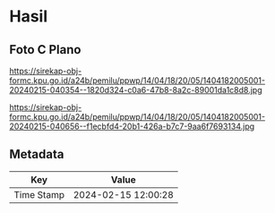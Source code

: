 # Hasil

## Foto C Plano

https://sirekap-obj-formc.kpu.go.id/a24b/pemilu/ppwp/14/04/18/20/05/1404182005001-20240215-040354--1820d324-c0a6-47b8-8a2c-89001da1c8d8.jpg

https://sirekap-obj-formc.kpu.go.id/a24b/pemilu/ppwp/14/04/18/20/05/1404182005001-20240215-040656--f1ecbfd4-20b1-426a-b7c7-9aa6f7693134.jpg


## Metadata

| Key        | Value               |
| ---------- | ------------------- |
| Time Stamp | 2024-02-15 12:00:28 |



